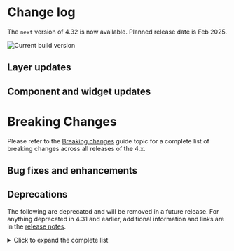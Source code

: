 # Change log

The `next` version of 4.32 is now available. Planned release date is Feb 2025.

![Current build version](https://img.shields.io/npm/v/@arcgis/core/next?label=Current%20build)

## Layer updates

## Component and widget updates

# Breaking Changes

Please refer to the [Breaking changes](https://developers.arcgis.com/javascript/latest/breaking-changes/) guide topic for a complete list of breaking changes across all releases of the 4.x.

## Bug fixes and enhancements

## Deprecations

The following are deprecated and will be removed in a future release. For anything deprecated in 4.31 and earlier, additional information and links are in the [release notes](https://developers.arcgis.com/javascript/latest/release-notes/#deprecated-classes-properties-methods-events).

<details>
  <summary>Click to expand the complete list</summary>

The following are deprecated and will be removed in a future release:
- Accessor.get deprecated since version 4.28. Use [optional chaining](https://developer.mozilla.org/en-US/docs/Web/JavaScript/Reference/Operators/Optional_chaining)
- AreaMeasurement2D.own deprecated since 4.28 Use addHandles() instead.
- AreaMeasurement2DViewModel.geodesicDistanceThreshold deprecated since version 4.29.
- AreaMeasurement3D.own deprecated since 4.28 Use addHandles() instead.
- Attachments.own deprecated since 4.28 Use addHandles() instead.
- Attribution.own deprecated since 4.28 Use addHandles() instead.
-[BasemapGallery.own deprecated since 4.28 Use addHandles() instead.
-	BasemapLayerList.editingEnabled deprecated since 4.29. Use selectionMode, visibleElements.editTitleButton, and dragEnabled instead.
-	BasemapLayerList.multipleSelectionEnabled deprecated since 4.29. Use selectionMode instead.
-	BasemapLayerList.own deprecated since 4.28 Use addHandles() instead.
-	BasemapToggle.own deprecated since 4.28 Use addHandles() instead.
-	BatchAttributeForm.own deprecated since 4.28 Use addHandles() instead.
-	BinaryColorSizeSlider.own deprecated since 4.28 Use addHandles() instead.
-	Bookmarks.editingEnabled deprecated since 4.29. Use visibleElements.editBookmarkButton, visibleElements.addBookmarkButton, and dragEnabled instead.
-	Bookmarks.own deprecated since 4.28 Use addHandles() instead.
-	BuildingExplorer.own deprecated since 4.28 Use addHandles() instead.
-	ButtonMenu.iconClass deprecated since 4.27. Use icon instead.
-	ButtonMenu.own deprecated since 4.28 Use addHandles() instead.
-	ButtonMenu deprecated since 4.30, use TableMenuConfig, Calcite components - Dropdown, Calcite components - List, or Calcite components - Menu web components instead.
-	ButtonMenuItem.iconClass deprecated since 4.27. Use icon instead.
-	ButtonMenuItem deprecated since 4.30, use TableMenuItemConfig instead.
-	ButtonMenuViewModel deprecated since 4.30, use TableMenuConfig, Calcite components - Dropdown, Calcite components - List, or Calcite components - Menu web components instead.
-	CatalogLayerList.own deprecated since 4.28 Use addHandles() instead.
-	ClassedColorSlider.own deprecated since 4.28 Use addHandles() instead.
-	ClassedSizeSlider.own deprecated since 4.28 Use addHandles() instead.
-	ColorSizeSlider.own deprecated since 4.28 Use addHandles() instead.
-	ColorSlider.own deprecated since 4.28 Use addHandles() instead.
-	Compass.own deprecated since 4.28 Use addHandles() instead.
-	CoordinateConversion.own deprecated since 4.28 Use addHandles() instead.
-	Daylight.own deprecated since 4.28 Use addHandles() instead.
-	DirectionalPad.own deprecated since 4.28 Use addHandles() instead.
-	Directions.own deprecated since 4.28 Use addHandles() instead.
-	DirectLineMeasurement3D.own deprecated since 4.28 Use addHandles() instead.
-	DistanceMeasurement2D.own deprecated since 4.28 Use addHandles() instead.
-	DistanceMeasurement2DViewModel.geodesicDistanceThreshold deprecated since version 4.29.
-	Editor.allowedWorkflows deprecated since version 4.29. Use Editor.visibleElements instead.
-	Editor.own deprecated since 4.28 Use addHandles() instead.
-	EditorViewModel.allowedWorkflows deprecated since version 4.29. Use Editor.visibleElements instead.
-	EditorViewModel.editableItems deprecated since 4.29. Use editorItems instead.
-	ElevationProfile.geodesicDistanceThreshold deprecated since version 4.29.
-	ElevationProfile.own deprecated since 4.28 Use addHandles() instead.
-	ElevationProfileViewModel.geodesicDistanceThreshold deprecated since version 4.29.
-	Expand.own deprecated since 4.28 Use addHandles() instead.
-	externalRenderers.add.add deprecated since 4.29. Use new RenderNode instead.
-	externalRenderers.fromRenderCoordinates.fromRenderCoordinates deprecated since 4.29. Use webgl instead.
-	externalRenderers.getRenderCamera.getRenderCamera deprecated since 4.29. Use new RenderNode.camera instead.
-	externalRenderers.remove.remove deprecated since 4.29. Use new RenderNode instead.
-	externalRenderers.renderCoordinateTransformAt.renderCoordinateTransformAt deprecated since 4.29. Use webgl instead.
-	externalRenderers.requestRender.requestRender deprecated since 4.29. Use new RenderNode.requestRender() instead.
-	externalRenderers.toRenderCoordinates.toRenderCoordinates deprecated since 4.29. Use webgl instead.
-	externalRenderers deprecated since 4.29. Use the new RenderNode instead.
-	externalRenderers~ExternalRenderer.ExternalRenderer deprecated since 4.29. Use new RenderNode instead.
-	externalRenderers~RenderContext.RenderContext deprecated since 4.29. Use new RenderNode instead.
-	externalRenderers~RenderContextCallback.RenderContextCallback deprecated since 4.29. Use new RenderNode.render instead.
-	Feature.own deprecated since 4.28 Use addHandles() instead.
-	FeatureForm.own deprecated since 4.28 Use addHandles() instead.
-	Features.own deprecated since 4.28 Use addHandles() instead.
-	FeatureTable.clearSelectionFilter deprecated since version 4.30. Use filterBySelectionEnabled or objectIds instead.
-	FeatureTable.filterBySelection deprecated since version 4.30. Use filterBySelectionEnabled or objectIds instead.
-	FeatureTable.own deprecated since 4.28 Use addHandles() instead.
-	FeatureTableViewModel.clearSelectionFilter deprecated since version 4.30. Use filterBySelectionEnabled or objectIds() instead.
-	FeatureTableViewModel.filterBySelection deprecated since version 4.30. Use filterBySelectionEnabled or objectIds instead.
-	FeatureTemplates.own deprecated since 4.28 Use addHandles() instead.
-	FieldColumn.name deprecated since version 4.30, use FieldColumn.fieldName instead.
-	FloorFilter.own deprecated since 4.28 Use addHandles() instead.
-	Fullscreen.own deprecated since 4.28 Use addHandles() instead.
-	GridControls.own deprecated since 4.28 Use addHandles() instead.
-	HeatmapSlider.own deprecated since 4.28 Use addHandles() instead.
-	Histogram.own deprecated since 4.28 Use addHandles() instead.
-	HistogramRangeSlider.own deprecated since 4.28 Use addHandles() instead.
-	Home.own deprecated since 4.28 Use addHandles() instead.
-	ImageryTileLayer.rasterInfo deprecated since 4.29. Use serviceRasterInfo instead.
-	LayerList.multipleSelectionEnabled deprecated since 4.29. Use selectionMode instead.
-	LayerList.own deprecated since 4.28 Use addHandles() instead.
-	LayerList.selectionEnabled deprecated since 4.29. Use selectionMode and dragEnabled instead.
-	Legend.own deprecated since 4.28 Use addHandles() instead.
-	LineOfSight.own deprecated since 4.28 Use addHandles() instead.
-	ListItemPanel.className deprecated since version 4.30. Use icon
-	ListItemPanel.className deprecated since version 4.30. Use icon
-	ListItemPanel.own deprecated since 4.28 Use addHandles() instead.
-	ListItemPanel.own deprecated since 4.28 Use addHandles() instead.
-	Locate.own deprecated since 4.28 Use addHandles() instead.
-	Locate.rotationEnabled deprecated since 4.29. Use Track widget instead
-	Measurement.own deprecated since 4.28 Use addHandles() instead.
-	Mesh.createFromFiles(location, files, parameters, parameters.layer, parameters.signal).createFromFiles deprecated Use convertMesh instead.
-	meshUtils.georeference deprecated since version 4.30. Use convertVertexSpace instead.
-	meshUtils.ungeoreference deprecated since version 4.30. Use convertVertexSpace instead.
-	NavigationToggle.own deprecated since 4.28 Use addHandles() instead.
-	OpacitySlider.own deprecated since 4.28 Use addHandles() instead.
-	OrientedImageryViewer.own deprecated since 4.28 Use addHandles() instead.
-	Popup.collapseEnabled deprecated since 4.29. Use PopupVisibleElements.collapseButton instead.
-	Popup.own deprecated since 4.28 Use addHandles() instead.
-	Popup.spinnerEnabled deprecated since 4.29. Use PopupVisibleElements.spinner instead.
-	Print.own deprecated since 4.28 Use addHandles() instead.
-	RasterStretchRenderer.statistics deprecated since 4.31. Use customStatistics instead.
-	ScaleBar.own deprecated since 4.28 Use addHandles() instead.
-	ScaleRangeSlider.own deprecated since 4.28 Use addHandles() instead.
-	Search.own deprecated since 4.28 Use addHandles() instead.
-	SearchResultRenderer.own deprecated since 4.28 Use addHandles() instead.
-	ShadowCast.own deprecated since 4.28 Use addHandles() instead.
-	SizeSlider.own deprecated since 4.28 Use addHandles() instead.
-	Sketch.own deprecated since 4.28 Use addHandles() instead.
-	Slice.own deprecated since 4.28 Use addHandles() instead.
-	Slider.own deprecated since 4.28 Use addHandles() instead.
-	SmartMappingSliderBase.own deprecated since 4.28 Use addHandles() instead.
-	SnappingControls.own deprecated since 4.28 Use addHandles() instead.
-	Swipe.own deprecated since 4.28 Use addHandles() instead.
-	TableList.multipleSelectionEnabled deprecated since 4.29. Use selectionMode instead.
-	TableList.own deprecated since 4.28 Use addHandles() instead.
-	TableList.selectionEnabled deprecated since 4.29. Use selectionMode and dragEnabled instead.
-	The addBookmark property within Bookmarks.visibleElements is deprecated at 4.29. Use visibleElements.addBookmarkButton instead.
-	The basemap IDs referencing the basemap layer service v1 (i.e. arcgis-topographic) were deprecated at version 4.28. Support for these basemaps will be removed at version 4.31. Use basemaps from the basemap style service (v2) instead (i.e. arcgis/topographic).
-	The "connectivity" possible value for QueryAssociationsParameters.types is deprecated at 4.29. Please use "junction-junction-connectivity" instead.
-	TimeExtent deprecated since version 4.31. Use TimeExtent instead.
-	TimeInterval deprecated since version 4.31. Use TimeInterval instead.
-	TimeSlider.getPropertiesFromWebMap(webMap, signal).getPropertiesFromWebMap deprecated since 4.29. Use getTimeSliderSettingsFromWebDocument instead.
-	TimeSlider.own deprecated since 4.28 Use addHandles() instead.
-	TimeSliderViewModel.getPropertiesFromWebMap(webMap, signal).getPropertiesFromWebMap deprecated since 4.29. Use getTimeSliderSettingsFromWebDocument instead.
-	timeUtils.getTimeSliderSettingsFromWebMap deprecated since 4.30. Use getTimeSliderSettingsFromWebDocument instead.
-	TimeZoneLabel.own deprecated since 4.28 Use addHandles() instead.
-	Track.own deprecated since 4.28 Use addHandles() instead.
-	UtilityNetworkAssociations.own deprecated since 4.28 Use addHandles() instead.
-	UtilityNetworkTrace.gdbVersion deprecated since 4.31, gdbVersion will be removed and the gdbVersion of the UtilityNetwork will be consumed directly.
-	UtilityNetworkTrace.own deprecated since 4.28 Use addHandles() instead.
-	UtilityNetworkTraceViewModel.gdbVersion deprecated since 4.31, gdbVersion will be removed and the gdbVersion of the UtilityNetwork will be consumed directly.
-	UtilityNetworkValidateTopology.own deprecated since 4.28 Use addHandles() instead.
-	ValidateNetworkTopologyResult.dirtyAreaCount deprecated since version 4.28. Dirty area count was implemented in the original version of utility network, but as of schema version 4 of the utility network, this is no longer supported.
-	ValuePicker.own deprecated since 4.28 Use addHandles() instead.
-	VersionManagementViewModel.versionIdentifierLookup deprecated since version 4.30. Use VersioningState instead.
-	VersionManagementViewModel.versionInfoLookup deprecated since version 4.30. Use VersioningState instead.
-	VersionManagementViewModel.versionManagementServiceLookup deprecated since version 4.30. Use VersioningState instead.
-	VideoPlayer.own deprecated since 4.28 Use addHandles() instead.
-	WCSLayer.rasterInfo deprecated since 4.29. Use serviceRasterInfo instead.
-	Weather.own deprecated since 4.28 Use addHandles() instead.
-	Widget.own deprecated since 4.28 Use addHandles() instead.
-	Zoom.own deprecated since 4.28 Use addHandles() instead.

</details>
